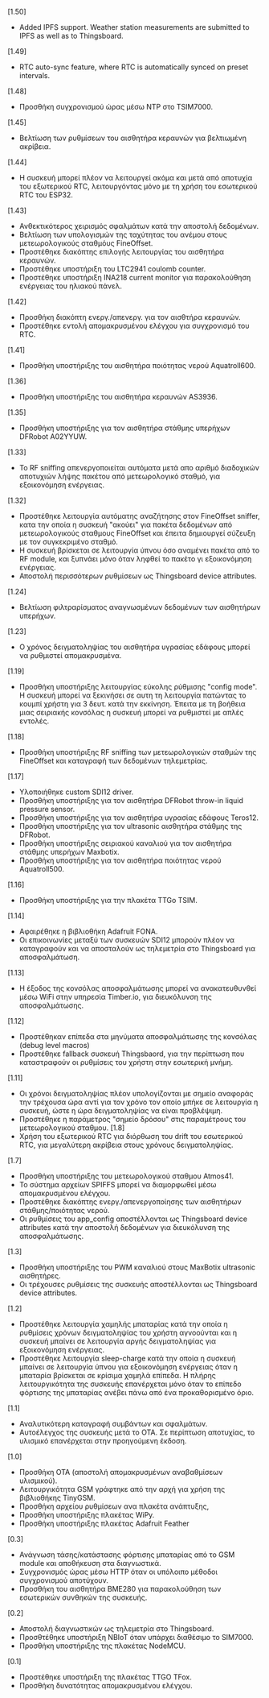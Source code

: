 [1.50]
* Added IPFS support. Weather station measurements are submitted to IPFS as well as to Thingsboard.

[1.49]
* RTC auto-sync feature, where RTC is automatically synced on preset intervals.

[1.48]
* Προσθήκη συγχρονισμού ώρας μέσω NTP στο TSIM7000.

[1.45]
* Βελτίωση των ρυθμίσεων του αισθητήρα κεραυνών για βελτιωμένη ακρίβεια.

[1.44]
* Η συσκευή μπορεί πλέον να λειτουργεί ακόμα και μετά από αποτυχία του εξωτερικού RTC, λειτουργόντας μόνο με τη χρήση του εσωτερικού RTC του ESP32.

[1.43]
* Ανθεκτικότερος χειρισμός σφαλμάτων κατά την αποστολή δεδομένων.
* Βελτίωση των υπολογισμών της ταχύτητας του ανέμου στους μετεωρολογικούς σταθμόυς FineOffset.
* Προστέθηκε διακόπτης επιλογής λειτουργίας του αισθητήρα κεραυνών.
* Προστέθηκε υποστήριξη του LTC2941 coulomb counter.
* Προστέθηκε υποστήριξη ΙΝΑ218 current monitor για παρακολούθηση ενέργειας του ηλιακού πάνελ.

[1.42]
* Προσθήκη διακόπτη ενεργ./απενεργ. για τον αισθτήρα κεραυνών.
* Προστέθηκε εντολή απομακρυσμένου ελέγχου για συγχρονισμό του RTC.

[1.41]
* Προσθήκη υποστήριξης του αισθητήρα ποιότητας νερού Aquatroll600.

[1.36]
* Προσθήκη υποστήριξης του αισθητήρα κεραυνών AS3936.

[1.35]
* Προσθήκη υποστήριξης για τον αισθητήρα στάθμης υπερήχων DFRobot A02YYUW.

[1.33]
* To RF sniffing απενεργοποιείται αυτόματα μετά απο αριθμό διαδοχικών αποτυχιών λήψης πακέτου από μετεωρολογικό σταθμό, για εξοικονόμηση ενέργειας.

[1.32]
* Προστέθηκε λειτουργία αυτόματης αναζήτησης στον FineOffset sniffer, κατα την οποία η συσκευή "ακούει" για πακέτα δεδομένων από μετεωρολογικούς σταθμους FineOffset και έπειτα δημιουργεί σύζευξη με τον συγκεκριμένο σταθμό.
* Η συσκευή βρίσκεται σε λειτουργία ύπνου όσο αναμένει πακέτα από το RF module, και ξυπνάει μόνο όταν ληφθεί το πακέτο γι εξοικονόμηση ενέργειας.
* Αποστολή περισσότερων ρυθμίσεων ως Thingsboard device attributes.

[1.24]
* Βελτίωση φιλτραρίσματος αναγνωσμένων δεδομένων των αισθητήρων υπερήχων.

[1.23]
* Ο χρόνος δειγματοληψίας του αισθητήρα υγρασίας εδάφους μπορεί να ρυθμιστεί απομακρυσμένα.

[1.19]
* Προσθήκη υποστήριξης λειτουργίας εύκολης ρύθμισης "config mode". Η συσκευή μπορεί να ξεκινήσει σε αυτη τη λειτουργία πατώντας το κουμπί χρήστη για 3 δευτ. κατά την εκκίνηση. Έπειτα με τη βοήθεια μιας σειριακής κονσόλας η συσκευή μπορεί να ρυθμιστεί με απλές εντολές.

[1.18]
* Προσθήκη υποστήριξης RF sniffing των μετεωρολογικών σταθμών της FineOffset και καταγραφή των δεδομένων τηλεμετρίας.

[1.17]
* Υλοποιήθηκε custom SDI12 driver.
* Προσθήκη υποστήριξης για τον αισθητήρα DFRobot throw-in liquid pressure sensor.
* Προσθήκη υποστήριξης για τον αισθητήρα υγρασίας εδάφους Teros12.
* Προσθήκη υποστήριξης για τον ultrasonic αισθητήρα στάθμης της DFRobot.
* Προσθήκη υποστήριξης σειριακού καναλιού για τον αισθητήρα στάθμης υπερήχων Maxbotix. 
* Προσθήκη υποστήριξης για τον αισθητήρα ποιότητας νερού Aquatroll500.

[1.16]
* Προσθήκη υποστήριξης για την πλακέτα TTGo TSIM.

[1.14]
* Αφαιρέθηκε η βιβλιοθήκη Adafruit FONA.
* Οι επικοινωνίες μεταξύ των συσκευών SDI12 μπορούν πλέον να καταγραφούν και να αποσταλούν ως τηλεμετρία στο Thingsboard για αποσφαλμάτωση.

[1.13]
* Η έξοδος της κονσόλας αποσφαλμάτωσης μπορεί να ανακατευθυνθεί μέσω WiFi στην υπηρεσία Timber.io, για διευκόλυνση της αποσφαλμάτωσης.

[1.12]
* Προστέθηκαν επίπεδα στα μηνύματα αποσφαλμάτωσης της κονσόλας (debug level macros)
* Προστέθηκε fallback συσκευή Thingsbaord, για την περίπτωση που καταστραφούν οι ρυθμίσεις του χρήστη στην εσωτερική μνήμη.

[1.11]
* Οι χρόνοι δειγματοληψίας πλέον υπολογίζονται με σημείο αναφοράς την τρέχουσα ώρα αντί για τον χρόνο τον οποίο μπήκε σε λειτουργία η συσκευή, ώστε η ώρα δειγματοληψίας να είναι προβλέψιμη.
* Προστέθηκε η παράμετρος "σημείο δρόσου" στις παραμέτρους του μετεωρολογικού σταθμου.
[1.8]
* Χρήση του εξωτερικού RTC για διόρθωση του drift του εσωτερικού RTC, για μεγαλύτερη ακρίβεια στους χρόνους δειγματοληψίας.

[1.7]
* Προσθήκη υποστήριξης του μετεωρολογικού σταθμου Atmos41.
* Το σύστημα αρχείων SPIFFS μπορεί να διαμορφωθεί μέσω απομακρυσμένου ελέγχου.
* Προστέθηκε διακόπτης ενεργ./απενεργοποίησης των αισθητήρων στάθμης/ποιότητας νερού.
* Οι ρυθμίσεις του app_config αποστέλλονται ως Thingsboard device attributes κατά την αποστολή δεδομένων για διευκόλυνση της αποσφαλμάτωσης.

[1.3]
* Προσθήκη υποστήριξης του PWM καναλιού στους MaxBotix ultrasonic αισθητήρες.
* Οι τρέχουσες ρυθμίσεις της συσκευής αποστέλλονται ως Thingsboard device attributes.

[1.2]
* Προστέθηκε λειτουργία χαμηλής μπαταρίας κατά την οποία η ρυθμίσεις χρόνων δειγματοληψίας του χρήστη αγνοούνται και η συσκευή μπαίνει σε λειτουργία αργής δειγματοληψίας για εξοικονόμηση ενέργειας.
* Προστέθηκε λειτουργία sleep-charge κατά την οποία η συσκευή μπαίνει σε λειτουργία ύπνου για εξοικονόμηση ενέργειας όταν η μπαταρία βρίσκεται σε κρίσιμα χαμηλά επίπεδα. Η πλήρης λειτουργικότητα της συσκευής επανέρχεται μόνο όταν το επίπεδο φόρτισης της μπαταρίας ανέβει πάνω από ένα προκαθορισμένο όριο.


[1.1]
* Αναλυτικότερη καταγραφή συμβάντων και σφαλμάτων.
* Αυτοέλεγχος της συσκευής μετά το ΟΤΑ. Σε περίπτωση αποτυχίας, το υλισμικό επανέρχεται στην προηγούμενη έκδοση.

[1.0]
* Προσθήκη ΟΤΑ (αποστολή απομακρυσμένων αναβαθμίσεων υλισμικού).
* Λειτουργικότητα GSM γράφτηκε από την αρχή για χρήση της βιβλιοθήκης TinyGSM.
* Προσθήκη αρχείου ρυθμίσεων ανα πλακέτα ανάπτυξης,
* Προσθήκη υποστήριξης πλακέτας WiPy.
* Προσθήκη υποστήριξης πλακέτας Adafruit Feather

[0.3]
* Ανάγνωση τάσης/κατάστασης φόρτισης μπαταρίας από το GSM module και αποθήκευση στα διαγνωστικά.
* Συγχρονισμός ώρας μέσω ΗΤΤP όταν οι υπόλοιπο μέθοδοι συγχρονισμού αποτύχουν.
* Προσθήκη του αισθητήρα ΒΜΕ280 για παρακολούθηση των εσωτερικών συνθηκών της συσκευής.

[0.2]
* Αποστολή διαγνωστικών ως τηλεμετρία στο Thingsboard.
* Προσθτέθηκε υποστήριξη NBIoT όταν υπάρχει διαθέσιμο το SIM7000.
* Προσθήκη υποστήριξης της πλακέτας NodeMCU.

[0.1]
* Προστέθηκε υποστήριξη της πλακέτας TTGO TFox.
* Προσθήκη δυνατότητας απομακρυσμένου ελέγχου.